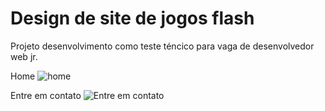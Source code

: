 # Design de site de jogos flash

Projeto desenvolvimento como teste téncico para vaga de desenvolvedor web jr.<br>

Home
![home](https://github.com/Joel-Graf/CliniJogos/assets/55204995/92b26f07-445f-43d1-bb9e-3783f9cee9b3) <br>

Entre em contato
![Entre em contato](https://github.com/Joel-Graf/CliniJogos/assets/55204995/f77a6a06-c473-4063-80e1-80c418a2c266) <br>
